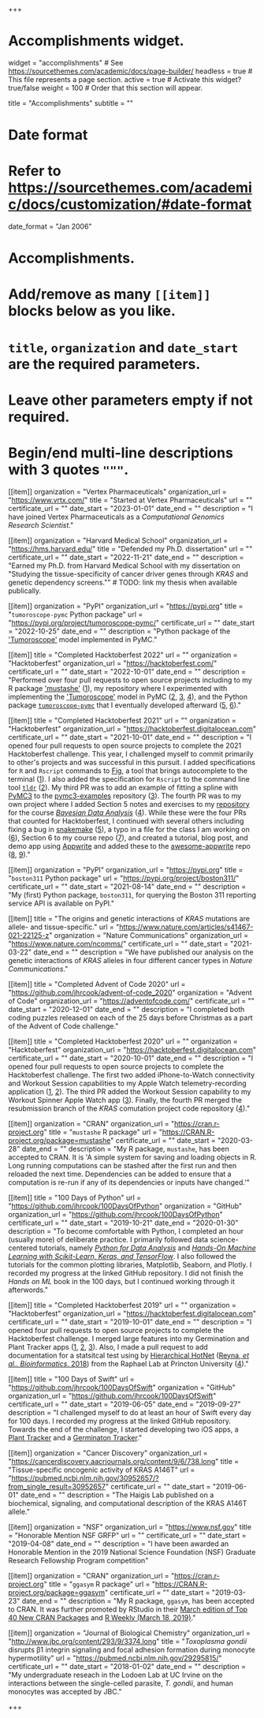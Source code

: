 +++
# Accomplishments widget.
widget = "accomplishments"  # See https://sourcethemes.com/academic/docs/page-builder/
headless = true  # This file represents a page section.
active = true  # Activate this widget? true/false
weight = 100  # Order that this section will appear.

title = "Accomplish&shy;ments"
subtitle = ""

# Date format
#   Refer to https://sourcethemes.com/academic/docs/customization/#date-format
date_format = "Jan 2006"

# Accomplishments.
#   Add/remove as many `[[item]]` blocks below as you like.
#   `title`, `organization` and `date_start` are the required parameters.
#   Leave other parameters empty if not required.
#   Begin/end multi-line descriptions with 3 quotes `"""`.

[[item]]
  organization = "Vertex Pharmaceuticals"
  organization_url = "https://www.vrtx.com/"
  title = "Started at Vertex Pharmaceuticals"
  url = ""
  certificate_url = ""
  date_start = "2023-01-01"
  date_end = ""
  description = "I have joined Vertex Pharmaceuticals as a *Computational Genomics Research Scientist*."

[[item]]
  organization = "Harvard Medical School"
  organization_url = "https://hms.harvard.edu/"
  title = "Defended my Ph.D. dissertation"
  url = ""
  certificate_url = ""
  date_start = "2022-11-21"
  date_end = ""
  description = "Earned my Ph.D. from Harvard Medical School with my dissertation on \"Studying the tissue-specificity of cancer driver genes through *KRAS* and genetic dependency screens.\""  # TODO: link my thesis when available publically.

[[item]]
  organization = "PyPI"
  organization_url = "https://pypi.org"
  title = "`tumoroscope-pymc` Python package"
  url = "https://pypi.org/project/tumoroscope-pymc/"
  certificate_url = ""
  date_start = "2022-10-25"
  date_end = ""
  description = "Python package of the ['Tumoroscope'](https://www.biorxiv.org/content/10.1101/2022.09.22.508914v1) model implemented in PyMC."

[[item]]
  title = "Completed Hacktoberfest 2022"
  url = ""
  organization = "Hacktoberfest"
  organization_url = "https://hacktoberfest.com/"
  certificate_url = ""
  date_start = "2022-10-01"
  date_end = ""
  description = "Performed over four pull requests to open source projects including to my R package ['mustashe'](https://github.com/jhrcook/mustashe) ([1](https://github.com/jhrcook/mustashe/pull/38)), my repository where I experimented with implementing the ['Tumoroscope'](https://www.biorxiv.org/content/10.1101/2022.09.22.508914v1) model in PyMC ([2](https://github.com/jhrcook/pymc-tumoroscope/pull/1), [3](https://github.com/jhrcook/pymc-tumoroscope/pull/2), [4](https://github.com/jhrcook/pymc-tumoroscope/pull/3)), and the Python package [`tumoroscope-pymc`](https://github.com/jhrcook/tumoroscope-pymc) that I eventually developed afterward ([5](https://github.com/jhrcook/tumoroscope-pymc/pull/1), [6](https://github.com/jhrcook/tumoroscope-pymc/pull/2))."

[[item]]
  title = "Completed Hacktoberfest 2021"
  url = ""
  organization = "Hacktoberfest"
  organization_url = "https://hacktoberfest.digitalocean.com"
  certificate_url = ""
  date_start = "2021-10-01"
  date_end = ""
  description = "I opened four pull requests to open source projects to complete the 2021 Hacktoberfest challenge. This year, I challenged myself to commit primarily to other's projects and was successful in this pursuit. I added specifications for `R` and `Rscript` commands to [Fig](), a tool that brings autocomplete to the terminal ([1](https://github.com/withfig/autocomplete/pull/635)). I also added the specification for `Rscript` to the command line tool [`tldr`](https://tldr.sh) ([2](https://github.com/tldr-pages/tldr/pull/6686)). My third PR was to add an example of fitting a spline with [PyMC3](https://docs.pymc.io/en/stable/) to the [pymc3-examples](https://github.com/pymc-devs/pymc-examples) repository ([3](https://github.com/pymc-devs/pymc-examples/pull/232)). The fourth PR was to my own project where I added Section 5 notes and exercises to my [repository](https://github.com/jhrcook/bayesian-data-analysis-course) for the course [*Bayesian Data Analysis*](https://avehtari.github.io/BDA_course_Aalto/index.html) ([4](https://github.com/jhrcook/bayesian-data-analysis-course/pull/6)). While these were the four PRs that counted for Hacktoberfest, I continued with several others including fixing a bug in [snakemake](https://snakemake.readthedocs.io/en/stable/#) ([5](https://github.com/snakemake/snakemake/pull/1201)), a typo in a file for the class I am working on ([6](https://github.com/avehtari/BDA_course_Aalto/pull/105)), Section 6 to my course repo ([7](https://github.com/jhrcook/bayesian-data-analysis-course/pull/7)), and created a tutorial, blog post, and demo app using [Appwrite](https://appwrite.io) and added these to the [awesome-appwrite](https://github.com/appwrite/awesome-appwrite) repo ([8](https://github.com/appwrite/awesome-appwrite/pull/152), [9](https://github.com/appwrite/awesome-appwrite/pull/158))."

[[item]]
  organization = "PyPI"
  organization_url = "https://pypi.org"
  title = "`boston311` Python package"
  url = "https://pypi.org/project/boston311/"
  certificate_url = ""
  date_start = "2021-08-14"
  date_end = ""
  description = "My (first) Python package, `boston311`, for querying the Boston 311 reporting service API is available on PyPI."


[[item]]
  title = "The origins and genetic interactions of *KRAS* mutations are allele- and tissue-specific."
  url = "https://www.nature.com/articles/s41467-021-22125-z"
  organization = "Nature Communications"
  organization_url = "https://www.nature.com/ncomms/"
  certificate_url = ""
  date_start = "2021-03-22"
  date_end = ""
  description = "We have published our analysis on the genetic interactions of *KRAS* alleles in four different cancer types in *Nature Communications*."


[[item]]
  title = "Completed Advent of Code 2020"
  url = "https://github.com/jhrcook/advent-of-code_2020"
  organization = "Advent of Code"
  organization_url = "https://adventofcode.com/"
  certificate_url = ""
  date_start = "2020-12-01"
  date_end = ""
  description = "I completed both coding puzzles released on each of the 25 days before Christmas as a part of the Advent of Code challenge."


[[item]]
  title = "Completed Hacktoberfest 2020"
  url = ""
  organization = "Hacktoberfest"
  organization_url = "https://hacktoberfest.digitalocean.com"
  certificate_url = ""
  date_start = "2020-10-01"
  date_end = ""
  description = "I opened four pull requests to open source projects to complete the Hacktoberfest challenge. The first two added iPhone-to-Watch connectivity and Workout Session capabilities to my Apple Watch telemetry-recording application ([1](https://github.com/jhrcook/TelemetryRecorder/pull/1), [2](https://github.com/jhrcook/TelemetryRecorder/pull/3)). The third PR added the Workout Session capability to my Workout Spinner Apple Watch app ([3](https://github.com/jhrcook/Workout-Spinner-watchapp/pull/1)). Finally, the fourth PR merged the resubmission branch of the *KRAS* comutation project code repository ([4](https://github.com/jhrcook/comutation/pull/2))."


[[item]]
  organization = "CRAN"
  organization_url = "https://cran.r-project.org"
  title = "`mustashe` R package"
  url = "https://CRAN.R-project.org/package=mustashe"
  certificate_url = ""
  date_start = "2020-03-28"
  date_end = ""
  description = "My R package, `mustashe`, has been accepted to CRAN. It is 'A simple system for saving and loading objects in R. Long running computations can be stashed after the first run and then reloaded the next time. Dependencies can be added to ensure that a computation is re-run if any of its dependencies or inputs have changed.'" 


[[item]]
  title = "100 Days of Python"
  url = "https://github.com/jhrcook/100DaysOfPython"
  organization = "GitHub"
  organization_url = "https://github.com/jhrcook/100DaysOfPython"
  certificate_url = ""
  date_start = "2019-10-21"
  date_end = "2020-01-30"
  description = "To become comfortable with Python, I completed an hour (usually more) of deliberate practice. I primarily followed data science-centered tutorials, namely [*Python for Data Analysis*](http://shop.oreilly.com/product/0636920050896.do) and [*Hands-On Machine Learning with Scikit-Learn, Keras, and TensorFlow*](https://www.oreilly.com/library/view/hands-on-machine-learning/9781492032632/). I also followed the tutorials for the common plotting libraries, Matplotlib, Seaborn, and Plotly. I recorded my progress at the linked GitHub repository. I did not finish the *Hands on ML* book in the 100 days, but I continued working through it afterwords."


[[item]]
  title = "Completed Hacktoberfest 2019"
  url = ""
  organization = "Hacktoberfest"
  organization_url = "https://hacktoberfest.digitalocean.com"
  certificate_url = ""
  date_start = "2019-10-01"
  date_end = ""
  description = "I opened four pull requests to open source projects to complete the Hacktoberfest challenge. I merged large features into my Germination and Plant Tracker apps ([1](https://github.com/jhrcook/Germination-Tracker/commit/e2a11d53a1ff677914538511682c90efb5edb199), [2](https://github.com/jhrcook/PlantTracker/commit/42058c41ba7f9b3b294a9bf87ed9128a04c01c6f), [3](https://github.com/jhrcook/PlantTracker/commit/5977d394048301058325cd9f10f8896e70ea00c4)). Also, I made a pull request to add documentation for a statsitcal test using by [Hierarchical HotNet](https://github.com/raphael-group/hierarchical-hotnet) ([Reyna, *et al.*. *Bioinformatics*. 2018](https://academic.oup.com/bioinformatics/article/34/17/i972/5093236/)) from the Raphael Lab at Princton University ([4](https://github.com/raphael-group/hierarchical-hotnet/pull/5))."


[[item]]
  title = "100 Days of Swift"
  url = "https://github.com/jhrcook/100DaysOfSwift"
  organization = "GitHub"
  organization_url = "https://github.com/jhrcook/100DaysOfSwift"
  certificate_url = ""
  date_start = "2019-06-05"
  date_end = "2019-09-27"
  description = "I challenged myself to do at least an hour of Swift every day for 100 days. I recorded my progress at the linked GitHub repository. Towards the end of the challenge, I started developing two iOS apps, a [Plant Tracker](project/ios-plant-tracker/) and a [Germinaton Tracker](https://github.com/jhrcook/Germination-Tracker)."


[[item]]
  organization = "Cancer Discovery"
  organization_url = "https://cancerdiscovery.aacrjournals.org/content/9/6/738.long"
  title = "Tissue-specific oncogenic activity of KRAS A146T"
  url = "https://pubmed.ncbi.nlm.nih.gov/30952657/?from_single_result=30952657"
  certificate_url = ""
  date_start = "2019-06-01"
  date_end = ""
  description = "The Haigis Lab published on a biochemical, signaling, and computational description of the KRAS A146T allele."


[[item]]
  organization = "NSF"
  organization_url = "https://www.nsf.gov"
  title = "Honorable Mention NSF GRFP"
  url = ""
  certificate_url = ""
  date_start = "2019-04-08"
  date_end = ""
  description = "I have been awarded an Honorable Mention in the 2019 National Science Foundation (NSF) Graduate Research Fellowship Program competition"


[[item]]
  organization = "CRAN"
  organization_url = "https://cran.r-project.org"
  title = "`ggasym` R package"
  url = "https://CRAN.R-project.org/package=ggasym"
  certificate_url = ""
  date_start = "2019-03-23"
  date_end = ""
  description = "My R package, `ggasym`, has been accepted to CRAN. It was further promoted by RStudio in their [March edition of Top 40 New CRAN Packages](https://rviews.rstudio.com/2019/04/26/march-2019-top-40-new-cran-packages/) and [R Weekly (March 18, 2019)](https://rweekly.org/2019-11.html#NewPackages)."  


[[item]]
  organization = "Journal of Biological Chemistry"
  organization_url = "http://www.jbc.org/content/293/9/3374.long"
  title = "*Toxoplasma gondii* disrupts β1 integrin signaling and focal adhesion formation during monocyte hypermotility"
  url = "https://pubmed.ncbi.nlm.nih.gov/29295815/"
  certificate_url = ""
  date_start = "2018-01-02"
  date_end = ""
  description = "My undergraduate reseach in the Lodoen Lab at UC Irvine on the interactions between the single-celled parasite, *T. gondii*, and human monocytes was accepted by JBC."

+++
